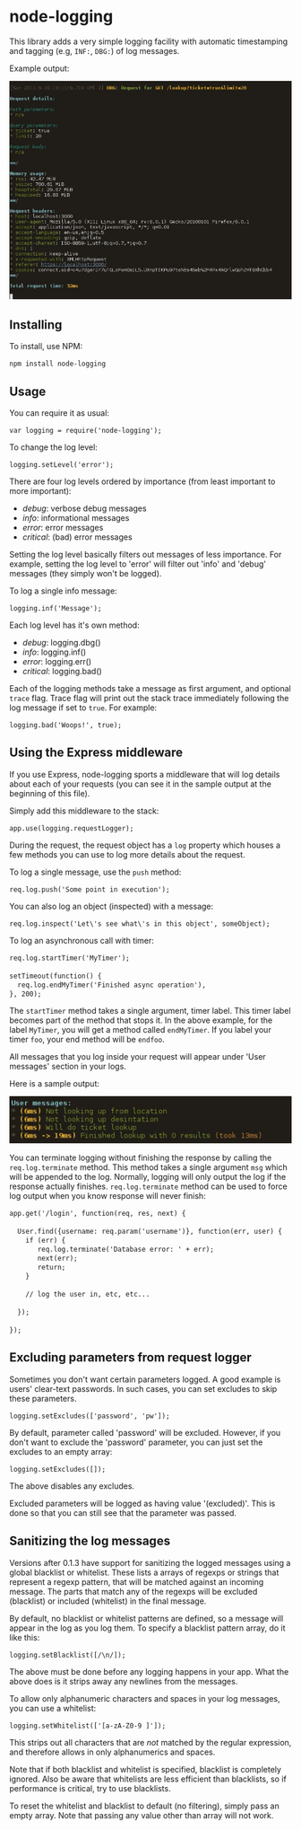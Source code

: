 # node-logging

This library adds a very simple logging facility with automatic timestamping
and tagging (e.g, ``INF:``, ``DBG:``) of log messages.

Example output:

![Sample node-logging output](https://github.com/Monwara/node-logging/raw/master/sample.jpg)

## Installing

To install, use NPM:

    npm install node-logging

## Usage

You can require it as usual:

    var logging = require('node-logging');

To change the log level:

    logging.setLevel('error');

There are four log levels ordered by importance (from least important to more
important):

 + _debug_: verbose debug messages
 + _info_: informational messages
 + _error_: error messages
 + _critical_: (bad) error messages

Setting the log level basically filters out messages of less importance. For
example, setting the log level to 'error' will filter out 'info' and 'debug'
messages (they simply won't be logged).

To log a single info message:

    logging.inf('Message');

Each log level has it's own method:

 + _debug_: logging.dbg()
 + _info_: logging.inf()
 + _error_: logging.err()
 + _critical_: logging.bad()

Each of the logging methods take a message as first argument, and optional
``trace`` flag. Trace flag will print out the stack trace immediately following
the log message if set to ``true``. For example:

    logging.bad('Woops!', true);

## Using the Express middleware

If you use Express, node-logging sports a middleware that will log details
about each of your requests (you can see it in the sample output at the
beginning of this file).

Simply add this middleware to the stack:

    app.use(logging.requestLogger);

During the request, the request object has a ``log`` property which houses a
few methods you can use to log more details about the request.

To log a single message, use the ``push`` method:

    req.log.push('Some point in execution');

You can also log an object (inspected) with a message:

    req.log.inspect('Let\'s see what\'s in this object', someObject);

To log an asynchronous call with timer:

    req.log.startTimer('MyTimer');

    setTimeout(function() {
      req.log.endMyTimer('Finished async operation'),
    }, 200);

The ``startTimer`` method takes a single argument, timer label. This timer
label becomes part of the method that stops it. In the above example, for the
label ``MyTimer``, you will get a method called ``endMyTimer``. If you label
your timer ``foo``, your end method will be ``endfoo``.

All messages that you log inside your request will appear under 'User messages'
section in your logs.

Here is a sample output:

![Sample output of the user messages](https://github.com/Monwara/node-logging/raw/master/user_messages.jpg)

You can terminate logging without finishing the response by calling the
``req.log.terminate`` method. This method takes a single argument ``msg`` which
will be appended to the log. Normally, logging will only output the log if the 
response actually finishes. ``req.log.terminate`` method can be used to force
log output when you know response will never finish:

    app.get('/login', function(req, res, next) {

      User.find({username: req.param('username')}, function(err, user) {
        if (err) {
           req.log.terminate('Database error: ' + err);
           next(err);
           return;
        }

        // log the user in, etc, etc...

      });

    });

## Excluding parameters from request logger

Sometimes you don't want certain parameters logged. A good example is users'
clear-text passwords. In such cases, you can set excludes to skip these 
parameters.

    logging.setExcludes(['password', 'pw']);

By default, parameter called 'password' will be excluded. However, if you don't
want to exclude the 'password' parameter, you can just set the excludes to an
empty array:

    logging.setExcludes([]);

The above disables any excludes.

Excluded parameters will be logged as having value '(excluded)'. This is done
so that you can still see that the parameter was passed.

## Sanitizing the log messages

Versions after 0.1.3 have support for sanitizing the logged messages using a
global blacklist or whitelist. These lists a arrays of regexps or strings that
represent a regexp pattern, that will be matched against an incoming message.
The parts that match any of the regexps will be excluded (blacklist) or
included (whitelist) in the final message.

By default, no blacklist or whitelist patterns are defined, so a message will
appear in the log as you log them. To specify a blacklist pattern array, do it
like this:

    logging.setBlacklist([/\n/]);

The above must be done before any logging happens in your app. What the above
does is it strips away any newlines from the messages.

To allow only alphanumeric characters and spaces in your log messages, you can
use a whitelist:

    logging.setWhitelist(['[a-zA-Z0-9 ]']);

This strips out all characters that are _not_ matched by the regular
expression, and therefore allows in only alphanumerics and spaces. 

Note that if both blacklist and whitelist is specified, blacklist is completely
ignored. Also be aware that whitelists are less efficient than blacklists, so
if performance is critical, try to use blacklists.

To reset the whitelist and blacklist to default (no filtering), simply pass an
empty array. Note that passing any value other than array will not work.
